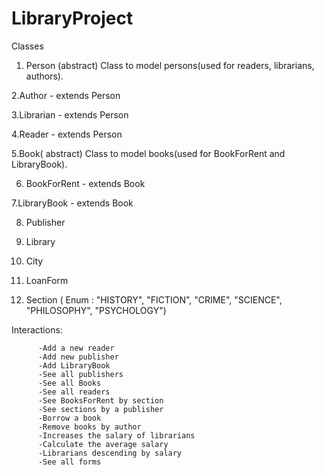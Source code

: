 # LibraryProject

Classes
1. Person (abstract)
  Class to model persons(used for readers, librarians, authors).

2.Author - extends Person

3.Librarian - extends Person

4.Reader - extends Person

5.Book( abstract)
Class to model books(used for BookForRent and LibraryBook).

6. BookForRent - extends Book

7.LibraryBook - extends Book

8. Publisher

9. Library

10. City

12. LoanForm

11. Section ( Enum : "HISTORY", "FICTION", "CRIME", "SCIENCE", "PHILOSOPHY", "PSYCHOLOGY")

Interactions:

          -Add a new reader
          -Add new publisher
          -Add LibraryBook
          -See all publishers
          -See all Books
          -See all readers
          -See BooksForRent by section
          -See sections by a publisher
          -Borrow a book
          -Remove books by author
          -Increases the salary of librarians
          -Calculate the average salary
          -Librarians descending by salary
          -See all forms
